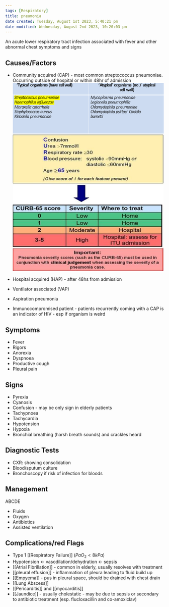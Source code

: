 ```yaml
---
tags: [Respiratory]
title: pneumonia
date created: Tuesday, August 1st 2023, 5:40:21 pm
date modified: Wednesday, August 2nd 2023, 10:20:03 pm
---
```



An acute lower respiratory tract infection associated with fever and other abnormal chest symptoms and signs

## Causes/Factors

- Community acquired (CAP) - most common streptococcus pneumoniae. Occurring outside of hospital or within 48hr of admission
  ![|600](z_attachments/600.png)
  ![|375](z_attachments/375-1.png)

- Hospital acquired (HAP) - after 48hs from admission
- Ventilator associated (VAP)
- Aspiration pneumonia

- Immunocompromised patient - patients recurrently coming with a CAP is an indicator of HIV - esp if organism is weird

## Symptoms

- Fever
- Rigors
- Anorexia
- Dyspnoea
- Productive cough
- Pleural pain

## Signs

- Pyrexia
- Cyanosis
- Confusion - may be only sign in elderly patients
- Tachypnoea
- Tachycardia
- Hypotension
- Hypoxia
- Bronchial breathing (harsh breath sounds) and crackles heard

## Diagnostic Tests

- CXR: showing consolidation
- Blood/sputum culture
- Bronchoscopy if risk of infection for bloods

## Management

ABCDE

- Fluids
- Oxygen
- Antibiotics
- Assisted ventilation

## Complications/red Flags

- Type 1 [[Respiratory Failure]] ($PaO_2 < 8kPa$)
- Hypotension <- vasodilation/dehydration <- sepsis
- [[Atrial Fibrillation]] - common in elderly, usually resolves with treatment
- [[pleural effusion]] - inflammation of pleura leading to fluid build up
- [[Empyema]] - pus in pleural space, should be drained with chest drain
- [[Lung Abscess]]
- [[Pericarditis]] and [[myocarditis]]
- [[Jaundice]] - usually cholestatic - may be due to sepsis or secondary to antibiotic treatment (esp. flucloxacillin and co-amoxiclav)

